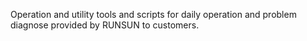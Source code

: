 Operation and utility tools and scripts for daily operation and problem diagnose provided by RUNSUN to customers.
